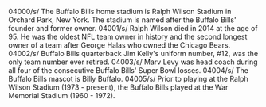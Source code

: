 04000/s/ The Buffalo Bills home stadium is Ralph Wilson Stadium in Orchard Park, New York. The stadium is named after the Buffalo Bills' founder and former owner. 
04001/s/ Ralph Wilson died in 2014 at the age of 95. He was the oldest NFL team owner in history and the second longest owner of a team after George Halas who owned the Chicago Bears. 
04002/s/ Buffalo Bills quarterback Jim Kelly's uniform number, #12, was the only team number ever retired. 
04003/s/ Marv Levy was head coach during all four of the consecutive Buffalo Bills' Super Bowl losses. 
04004/s/ The Buffalo Bills mascot is Billy Buffalo. 
04005/s/ Prior to playing at the Ralph Wilson Stadium (1973 - present), the Buffalo Bills played at the War Memorial Stadium (1960 - 1972). 